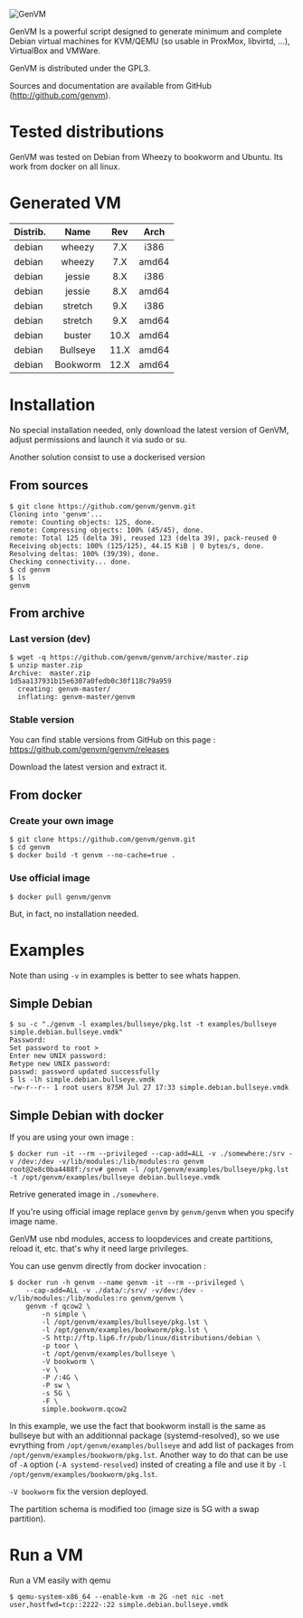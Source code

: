 ![GenVM](http://www.genvm.eu/img/logo.png "GenVM")

GenVM Is a powerful script designed to generate minimum and complete Debian
virtual machines for KVM/QEMU (so usable in ProxMox, libvirtd, ...), VirtualBox
and VMWare.

GenVM is distributed under the GPL3.

Sources and documentation are available from GitHub (http://github.com/genvm).

# Tested distributions

GenVM was tested on Debian from Wheezy to bookworm and Ubuntu. Its work from
docker on all linux.

# Generated VM

| Distrib. | Name     | Rev    | Arch  |
| -------- |:--------:|:------:|:-----:|
| debian   | wheezy   |  7.X   | i386  |
| debian   | wheezy   |  7.X   | amd64 |
| debian   | jessie   |  8.X   | i386  |
| debian   | jessie   |  8.X   | amd64 |
| debian   | stretch  |  9.X   | i386  |
| debian   | stretch  |  9.X   | amd64 |
| debian   | buster   |  10.X  | amd64 |
| debian   | Bullseye |  11.X  | amd64 |
| debian   | Bookworm |  12.X  | amd64 |

# Installation

No special installation needed, only download the latest version of GenVM,
adjust permissions and launch it via sudo or su.

Another solution consist to use a dockerised version

## From sources

    $ git clone https://github.com/genvm/genvm.git
    Cloning into 'genvm'...
    remote: Counting objects: 125, done.
    remote: Compressing objects: 100% (45/45), done.
    remote: Total 125 (delta 39), reused 123 (delta 39), pack-reused 0
    Receiving objects: 100% (125/125), 44.15 KiB | 0 bytes/s, done.
    Resolving deltas: 100% (39/39), done.
    Checking connectivity... done.
    $ cd genvm
    $ ls
    genvm

## From archive

### Last version (dev)

    $ wget -q https://github.com/genvm/genvm/archive/master.zip
    $ unzip master.zip
    Archive:  master.zip
    1d5aa137931b15e6307a0fedb0c30f118c79a959
      creating: genvm-master/
      inflating: genvm-master/genvm      

### Stable version

You can find stable versions from GitHub on this page :
https://github.com/genvm/genvm/releases

Download the latest version and extract it.

## From docker

### Create your own image

	$ git clone https://github.com/genvm/genvm.git
	$ cd genvm
	$ docker build -t genvm --no-cache=true .

### Use official image

	$ docker pull genvm/genvm

But, in fact, no installation needed.

# Examples

Note than using `-v` in examples is better to see whats happen.

## Simple Debian

    $ su -c "./genvm -l examples/bullseye/pkg.lst -t examples/bullseye simple.debian.bullseye.vmdk"
    Password:
    Set password to root > 
    Enter new UNIX password: 
    Retype new UNIX password: 
    passwd: password updated successfully
    $ ls -lh simple.debian.bullseye.vmdk
    -rw-r--r-- 1 root users 875M Jul 27 17:33 simple.debian.bullseye.vmdk

## Simple Debian with docker

If you are using your own image :

	$ docker run -it --rm --privileged --cap-add=ALL -v ./somewhere:/srv -v /dev:/dev -v/lib/modules:/lib/modules:ro genvm
    root@2e8c0ba4488f:/srv# genvm -l /opt/genvm/examples/bullseye/pkg.lst -t /opt/genvm/examples/bullseye debian.bullseye.vmdk

Retrive generated image in `./somewhere`.

If you're using official image replace `genvm` by `genvm/genvm` when you specify image name.

GenVM use nbd modules, access to loopdevices and create partitions, reload it, etc. that's why it need large privileges.

You can use genvm directly from docker invocation :

	$ docker run -h genvm --name genvm -it --rm --privileged \
		--cap-add=ALL -v ./data/:/srv/ -v/dev:/dev -v/lib/modules:/lib/modules:ro genvm/genvm \
		genvm -f qcow2 \
			-n simple \
			-l /opt/genvm/examples/bullseye/pkg.lst \
			-l /opt/genvm/examples/bookworm/pkg.lst \
			-S http://ftp.lip6.fr/pub/linux/distributions/debian \
			-p toor \
			-t /opt/genvm/examples/bullseye \
			-V bookworm \
			-v \
			-P /:4G \
			-P sw \
			-s 5G \
			-F \
			simple.bookworm.qcow2

In this example, we use the fact that bookworm install is the same as bullseye but with an additionnal package (systemd-resolved), so we use evrything from `/opt/genvm/examples/bullseye` and add list of packages from `/opt/genvm/examples/bookworm/pkg.lst`. Another way to do that can be use of `-A` option (`-A systemd-resolved`) insted of creating a file and use it by `-l /opt/genvm/examples/bookworm/pkg.lst`.

`-V bookworm` fix the version deployed.

The partition schema is modified too (image size is 5G with a swap partition).

# Run a VM

Run a VM easily with qemu 

	$ qemu-system-x86_64 --enable-kvm -m 2G -net nic -net user,hostfwd=tcp::2222-:22 simple.debian.bullseye.vmdk 
